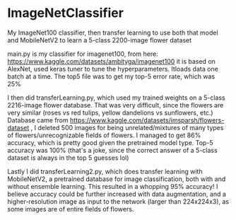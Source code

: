 # ImageNetClassifier
My ImageNet100 classifier, then transfer learning to use both that model and MobileNetV2 to learn a 5-class 2200-image flower dataset

main.py is my classifier for imagenet100, from here: https://www.kaggle.com/datasets/ambityga/imagenet100
it is based on AlexNet, used keras tuner to tune the hyperparameters. Itloads data one batch at a time.
The top5 file was to get my top-5 error rate, which was 25%

I then did transferLearning.py, which used my trained weights on a 5-class 2216-image flower database. That was very difficult, since the flowers are very similar (roses vs red tulips, yellow dandelions vs sunflowers, etc.)
Database came from https://www.kaggle.com/datasets/imsparsh/flowers-dataset , I deleted 500 images for being unrelated/mixtures of many types of flowers/unrecognizable fields of flowers.
I managed to get 86% accuracy, which is pretty good given the pretrained model type.
Top-5 accuracy was 100% (that's a joke, since the correct answer of a 5-class dataset is always in the top 5 guesses lol)

Lastly I did transferLearning2.py, which does transfer learning with MobileNetV2, a pretrained database for image classification, both with and without ensemble learning. This resulted in a whopping 95% accuracy!
I believe accuracy could be further increased with data augmentation, and a higher-resolution image as input to the network (larger than 224x224x3), as some images are of entire fields of flowers.

